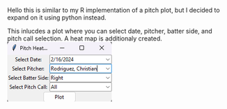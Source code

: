 Hello this is similar to my R implementation of a pitch plot, but I decided to expand on it using python instead.

This inlucdes a plot where you can select date, pitcher, batter side, and pitch call selection. A heat map is additionaly created.
![alt text](image.png)